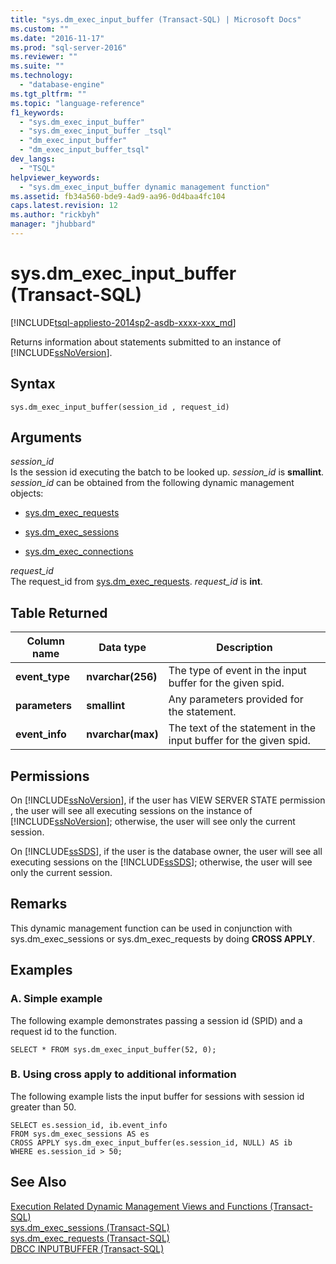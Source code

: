 ```yaml
---
title: "sys.dm_exec_input_buffer (Transact-SQL) | Microsoft Docs"
ms.custom: ""
ms.date: "2016-11-17"
ms.prod: "sql-server-2016"
ms.reviewer: ""
ms.suite: ""
ms.technology: 
  - "database-engine"
ms.tgt_pltfrm: ""
ms.topic: "language-reference"
f1_keywords: 
  - "sys.dm_exec_input_buffer"
  - "sys.dm_exec_input_buffer _tsql"
  - "dm_exec_input_buffer"
  - "dm_exec_input_buffer_tsql"
dev_langs: 
  - "TSQL"
helpviewer_keywords: 
  - "sys.dm_exec_input_buffer dynamic management function"
ms.assetid: fb34a560-bde9-4ad9-aa96-0d4baa4fc104
caps.latest.revision: 12
ms.author: "rickbyh"
manager: "jhubbard"
---
```

# sys.dm_exec_input_buffer (Transact-SQL)
[!INCLUDE[tsql-appliesto-2014sp2-asdb-xxxx-xxx_md](../../../relational-databases/reference/system-dynamic-management-views/includes/tsql-appliesto-2014sp2-asdb-xxxx-xxx-md.md)]

  Returns information about statements submitted to an instance of [!INCLUDE[ssNoVersion](../../../a9notintoc/includes/ssnoversion-md.md)].  
  
## Syntax  
  
```  
sys.dm_exec_input_buffer(session_id , request_id)
```  
  
## Arguments  
*session_id*  
 Is the session id executing the batch to be looked up. *session_id* is **smallint**. *session_id* can be obtained from the following dynamic management objects:  
  
-   [sys.dm_exec_requests](../../../relational-databases/reference/system-dynamic-management-views/sys.dm-exec-requests-transact-sql.md)  
  
-   [sys.dm_exec_sessions](../../../relational-databases/reference/system-dynamic-management-views/sys.dm-exec-sessions-transact-sql.md)  
  
-   [sys.dm_exec_connections](../../../relational-databases/reference/system-dynamic-management-views/sys.dm-exec-connections-transact-sql.md)   
  
 *request_id*  
 The request_id from [sys.dm_exec_requests](../../../relational-databases/reference/system-dynamic-management-views/sys.dm-exec-requests-transact-sql.md). *request_id* is **int**.  
  
## Table Returned  
  
|Column name|Data type|Description|  
|-----------------|---------------|-----------------|  
|**event_type**|**nvarchar(256)**|The type of event in the input buffer for the given spid.|  
|**parameters**|**smallint**|Any parameters provided for the statement.|  
|**event_info**|**nvarchar(max)**|The text of the statement in the input buffer for the given spid.|  
  
## Permissions  
 On [!INCLUDE[ssNoVersion](../../../a9notintoc/includes/ssnoversion-md.md)], if the user has VIEW SERVER STATE permission , the user will see all executing sessions on the instance of [!INCLUDE[ssNoVersion](../../../a9notintoc/includes/ssnoversion-md.md)]; otherwise, the user will see only the current session.  
  
 On [!INCLUDE[ssSDS](../../../a9retired/includes/sssds-md.md)], if the user is the database owner, the user will see all executing sessions on the [!INCLUDE[ssSDS](../../../a9retired/includes/sssds-md.md)]; otherwise, the user will see only the current session.  
  
## Remarks  
 This dynamic management function can be used in conjunction with sys.dm_exec_sessions or sys.dm_exec_requests by doing **CROSS APPLY**.  
  
## Examples  
  
### A. Simple example  
 The following example demonstrates passing a session id (SPID) and a request id to the function.  
  
```  
SELECT * FROM sys.dm_exec_input_buffer(52, 0);   
```  
  
### B. Using cross apply to additional information  
 The following example lists the input buffer for sessions with session id greater than 50.  
  
```  
SELECT es.session_id, ib.event_info   
FROM sys.dm_exec_sessions AS es  
CROSS APPLY sys.dm_exec_input_buffer(es.session_id, NULL) AS ib  
WHERE es.session_id > 50;  
```  
  
## See Also  
 [Execution Related Dynamic Management Views and Functions &#40;Transact-SQL&#41;](../../../relational-databases/reference/system-dynamic-management-views/execution-related-dynamic-management-views-and-functions-transact-sql.md)   
 [sys.dm_exec_sessions &#40;Transact-SQL&#41;](../../../relational-databases/reference/system-dynamic-management-views/sys.dm-exec-sessions-transact-sql.md)   
 [sys.dm_exec_requests &#40;Transact-SQL&#41;](../../../relational-databases/reference/system-dynamic-management-views/sys.dm-exec-requests-transact-sql.md)   
 [DBCC INPUTBUFFER &#40;Transact-SQL&#41;](../../../t-sql/database-console-commands/dbcc-inputbuffer-transact-sql.md)  
  
  